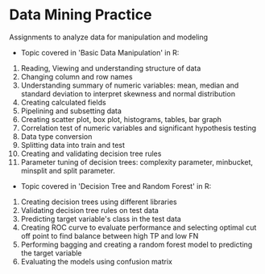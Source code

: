 # Data Mining Practice
Assignments to analyze data for manipulation and modeling

- Topic covered in 'Basic Data Manipulation' in R:
1. Reading, Viewing and understanding structure of data
2. Changing column and row names
3. Understanding summary of numeric variables: mean, median and standard deviation to interpret skewness and normal distribution
4. Creating calculated fields
5. Pipelining and subsetting data 
6. Creating scatter plot, box plot, histograms, tables, bar graph
7. Correlation test of numeric variables and significant hypothesis testing
8. Data type conversion
9. Splitting data into train and test 
10. Creating and validating decision tree rules
11. Parameter tuning of decision trees: complexity parameter, minbucket, minsplit and split parameter. 

- Topic covered in 'Decision Tree and Random Forest' in R:
1. Creating decision trees using different libraries 
2. Validating decision tree rules on test data 
3. Predicting target variable's class in the test data
4. Creating ROC curve to evaluate performance and selecting optimal cut off point to find balance between high TP and low FN 
6. Performing bagging and creating a random forest model to predicting the target variable 
7. Evaluating the models using confusion matrix
